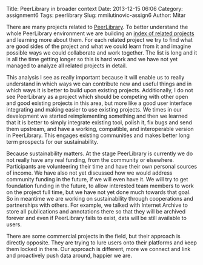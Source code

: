 Title: PeerLibrary in broader context
Date: 2013-12-15 06:06
Category: assignment6
Tags: peerlibrary
Slug: mmilutinovic-assign6
Author: Mitar

There are many projects related to [PeerLibrary](http://peerlibrary.org). To better understand the whole PeerLibrary environment we are building an [index of related projects](https://github.com/peerlibrary/peerlibrary/wiki/Related-Projects) and learning more about them. For each related project we try to find what are good sides of the project and what we could learn from it and imagine possible ways we could collaborate and work together. The list is long and it is all the time getting longer so this is hard work and we have not yet managed to analyze all related projects in detail.

This analysis I see as really important because it will enable us to really understand in which ways we can contribute new and useful things and in which ways it is better to build upon existing projects. Additionally, I do not see PeerLibrary as a project which should be competing with other open and good existing projects in this area, but more like a good user interface integrating and making easier to use existing projects. We times in our development we started reimplementing something and then we learned that it is better to simply integrate existing tool, polish it, fix bugs and send them upstream, and have a working, compatible, and interoperable version in PeerLibrary. This engages existing communities and makes better long term prospects for our sustainability.

Because sustainability matters. At the stage PeerLibrary is currently we do not really have any real funding, from the community or elsewhere. Participants are volunteering their time and have their own personal sources of income. We have also not yet discussed how we would address community funding in the future, if we will even have it. We will try to get foundation funding in the future, to allow interested team members to work on the project full time, but we have not yet done much towards that goal. So in meantime we are working on sustainability through cooperations and partnerships with others. For example, we talked with Internet Archive to store all publications and annotations there so that they will be archived forever and even if PeerLibrary fails to exist, data will be still available to users.

There are some commercial projects in the field, but their approach is directly opposite. They are trying to lure users onto their platforms and keep them locked in there. Our approach is different, more we connect and link and proactively push data around, happier we are.
